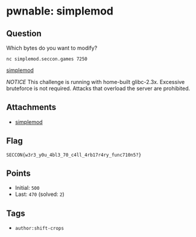 # pwnable: simplemod
## Question
Which bytes do you want to modify?

```
nc simplemod.seccon.games 7250
```

[simplemod](files)

*NOTICE*
This challenge is running with home-built glibc-2.3x.
Excessive bruteforce is not required.
Attacks that overload the server are prohibited.

## Attachments
- [simplemod](files)

## Flag
```
SECCON{w3r3_y0u_4bl3_70_c4ll_4rb17r4ry_func710n5?}
```

## Points
- Initial: `500`
- Last: `470` (solved: `2`)

## Tags
- `author:shift-crops`
    